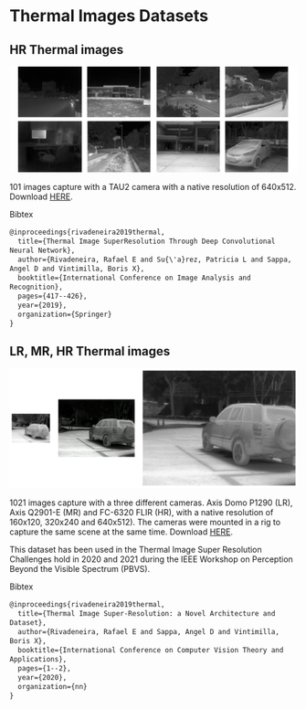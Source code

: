 # Thermal Images Datasets


## HR Thermal images

![dataset1.png](/images/dataset1.png)

101 images capture with a TAU2 camera with a native resolution of 640x512. Download [HERE](/datasets/dataset1.rar).

Bibtex
```
@inproceedings{rivadeneira2019thermal,
  title={Thermal Image SuperResolution Through Deep Convolutional Neural Network},
  author={Rivadeneira, Rafael E and Su{\'a}rez, Patricia L and Sappa, Angel D and Vintimilla, Boris X},
  booktitle={International Conference on Image Analysis and Recognition},
  pages={417--426},
  year={2019},
  organization={Springer}
} 
```


## LR, MR, HR Thermal images

![dataset2.png](/images/dataset2.png)

1021 images capture with a three different cameras. Axis Domo P1290 (LR), Axis Q2901-E (MR) and FC-6320 FLIR (HR), with a native resolution of 160x120, 320x240 and 640x512). The cameras were mounted in a rig to capture the same scene at the same time. Download [HERE](/datasets/dataset2.rar).

This dataset has been used in the Thermal Image Super Resolution Challenges hold in 2020 and 2021 during the IEEE Workshop on Perception Beyond the Visible Spectrum (PBVS).

Bibtex
```
@inproceedings{rivadeneira2019thermal,
  title={Thermal Image Super-Resolution: a Novel Architecture and Dataset},
  author={Rivadeneira, Rafael E and Sappa, Angel D and Vintimilla, Boris X},
  booktitle={International Conference on Computer Vision Theory and Applications},
  pages={1--2},
  year={2020},
  organization={nn}
} 
```
